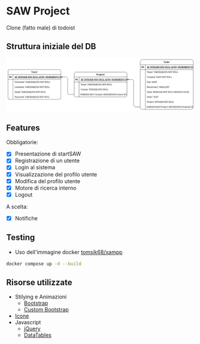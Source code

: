 # SAW Project
Clone (fatto male) di todoist

## Struttura iniziale del DB
![Struttura Database](./DB.jpg)
## Features
Obbligatorie:

- [X] Presentazione di startSAW
- [X] Registrazione di un utente
- [X] Login al sistema
- [X] Visualizzazione del profilo utente
- [X] Modifica del profilo utente
- [X] Motore di ricerca interno
- [X] Logout

A scelta:

- [X] Notifiche
## Testing
- Uso dell'immagine docker [tomsik68/xampp](https://hub.docker.com/r/tomsik68/xampp/)
```bash
docker compose up -d --build
```

## Risorse utilizzate
- Stilying e Animazioni
    - [Bootstrap](https://getbootstrap.com/)
    - [Custom Bootstrap](https://bootswatch.com/)
- [Icone](https://icons.getbootstrap.com/)
- Javascript
    - [jQuery](https://jquery.com/)
    - [DataTables](https://datatables.net/)
